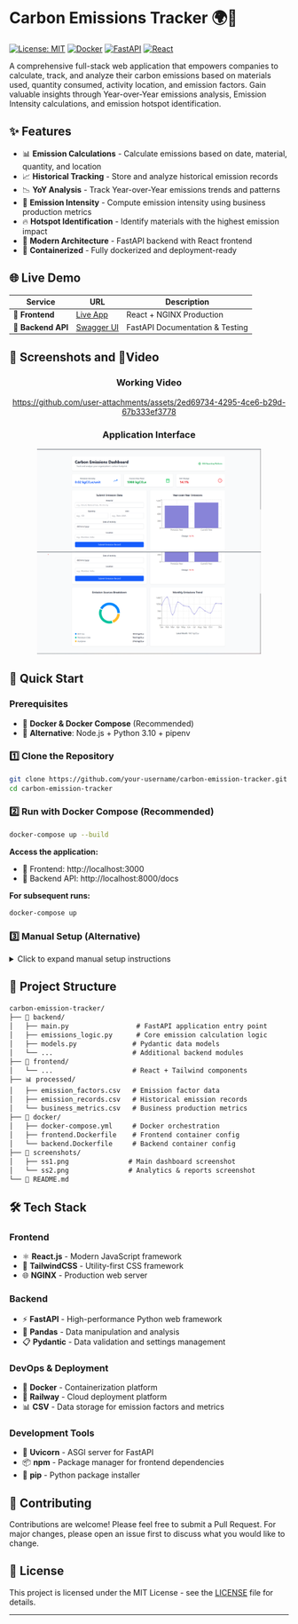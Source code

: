# Carbon Emissions Tracker 🌍🚨

[![License: MIT](https://img.shields.io/badge/License-MIT-yellow.svg)](https://opensource.org/licenses/MIT)
[![Docker](https://img.shields.io/badge/Docker-Ready-blue.svg)](https://www.docker.com/)
[![FastAPI](https://img.shields.io/badge/FastAPI-009688.svg?logo=fastapi&logoColor=white)](https://fastapi.tiangolo.com/)
[![React](https://img.shields.io/badge/React-61DAFB.svg?logo=react&logoColor=black)](https://reactjs.org/)

A comprehensive full-stack web application that empowers companies to calculate, track, and analyze their carbon emissions based on materials used, quantity consumed, activity location, and emission factors. Gain valuable insights through Year-over-Year emissions analysis, Emission Intensity calculations, and emission hotspot identification.

## ✨ Features

- 📊 **Emission Calculations** - Calculate emissions based on date, material, quantity, and location
- 📈 **Historical Tracking** - Store and analyze historical emission records
- 📉 **YoY Analysis** - Track Year-over-Year emissions trends and patterns
- 🎯 **Emission Intensity** - Compute emission intensity using business production metrics
- 🔥 **Hotspot Identification** - Identify materials with the highest emission impact
- 🚀 **Modern Architecture** - FastAPI backend with React frontend
- 🐳 **Containerized** - Fully dockerized and deployment-ready

## 🌐 Live Demo

| Service | URL | Description |
|---------|-----|-------------|
| 🎨 **Frontend** | [Live App](https://frontend-production-a166.up.railway.app/) | React + NGINX Production |
| 🔧 **Backend API** | [Swagger UI](https://temp1-production-434b.up.railway.app/docs) | FastAPI Documentation & Testing |

## 📸 Screenshots and 🎥Video

<div align="center">

### Working Video
https://github.com/user-attachments/assets/2ed69734-4295-4ce6-b29d-67b333ef3778


### Application Interface
<img src="screenshots/ss1.png" alt="Carbon Emissions Tracker - Main Dashboard" width="80%">
<img src="screenshots/ss2.png" alt="Carbon Emissions Tracker - Analytics & Reports" width="80%">

</div>

## 🚀 Quick Start

### Prerequisites

- 🐳 **Docker & Docker Compose** (Recommended)
- 🔄 **Alternative**: Node.js + Python 3.10 + pipenv

### 1️⃣ Clone the Repository

```bash
git clone https://github.com/your-username/carbon-emission-tracker.git
cd carbon-emission-tracker
```

### 2️⃣ Run with Docker Compose (Recommended)

```bash
docker-compose up --build
```

**Access the application:**
- 🎨 Frontend: http://localhost:3000
- 🔧 Backend API: http://localhost:8000/docs

**For subsequent runs:**
```bash
docker-compose up
```

### 3️⃣ Manual Setup (Alternative)

<details>
<summary>Click to expand manual setup instructions</summary>

#### Backend Setup
```bash
cd backend
pip install -r requirements.txt
uvicorn main:app --reload
```

#### Frontend Setup
```bash
cd frontend
npm install
npm run dev
```

</details>

## 📂 Project Structure

```
carbon-emission-tracker/
├── 🔧 backend/
│   ├── main.py                 # FastAPI application entry point
│   ├── emissions_logic.py      # Core emission calculation logic
│   ├── models.py              # Pydantic data models
│   └── ...                    # Additional backend modules
├── 🎨 frontend/
│   └── ...                    # React + Tailwind components
├── 📊 processed/
│   ├── emission_factors.csv   # Emission factor data
│   ├── emission_records.csv   # Historical emission records
│   └── business_metrics.csv   # Business production metrics
├── 🐳 docker/
│   ├── docker-compose.yml     # Docker orchestration
│   ├── frontend.Dockerfile    # Frontend container config
│   └── backend.Dockerfile     # Backend container config
├── 📸 screenshots/
│   ├── ss1.png               # Main dashboard screenshot
│   └── ss2.png               # Analytics & reports screenshot
└── 📖 README.md
```

## 🛠️ Tech Stack

### Frontend
- ⚛️ **React.js** - Modern JavaScript framework
- 🎨 **TailwindCSS** - Utility-first CSS framework
- 🌐 **NGINX** - Production web server

### Backend
- ⚡ **FastAPI** - High-performance Python web framework
- 🐼 **Pandas** - Data manipulation and analysis
- 📋 **Pydantic** - Data validation and settings management

### DevOps & Deployment
- 🐳 **Docker** - Containerization platform
- 🚀 **Railway** - Cloud deployment platform
- 📊 **CSV** - Data storage for emission factors and metrics

### Development Tools
- 🔧 **Uvicorn** - ASGI server for FastAPI
- 📦 **npm** - Package manager for frontend dependencies
- 🐍 **pip** - Python package installer

## 🤝 Contributing

Contributions are welcome! Please feel free to submit a Pull Request. For major changes, please open an issue first to discuss what you would like to change.

## 📄 License

This project is licensed under the MIT License - see the [LICENSE](LICENSE) file for details.

---


